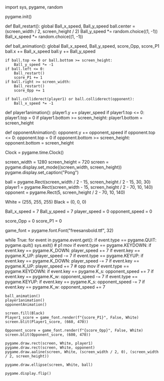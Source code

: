 import sys, pygame, random

pygame.init()


def Ball_restart():
    global Ball_x_speed, Ball_y_speed
    ball.center = (screen_width / 2, screen_height / 2)
    Ball_y_speed *= random.choice((1, -1))
    Ball_x_speed *= random.choice((1, -1))


def ball_animation():
    global Ball_x_speed, Ball_y_speed, score_Opp, score_P1
    ball.x += Ball_x_speed
    ball.y += Ball_y_speed

    if ball.top <= 0 or ball.bottom >= screen_height:
        Ball_y_speed *= -1
    if ball.left <= 0:
        Ball_restart()
        score_P1 += 1
    if ball.right >= screen_width:
        Ball_restart()
        score_Opp += 1

    if ball.colliderect(player1) or ball.colliderect(opponent):
        Ball_x_speed *= -1


def player1animation():
    player1.y += player_speed
    if player1.top <= 0:
        player1.top = 0
    if player1.bottom >= screen_height:
        player1.bottom = screen_height


def opponentAnimation():
    opponent.y += opponent_speed
    if opponent.top <= 0:
        opponent.top = 0
    if opponent.bottom >= screen_height:
        opponent.bottom = screen_height


Clock = pygame.time.Clock()

screen_width = 1280
screen_height = 720
screen = pygame.display.set_mode((screen_width, screen_height))
pygame.display.set_caption("Pong")

ball = pygame.Rect(screen_width / 2 - 15, screen_height / 2 - 15, 30, 30)
player1 = pygame.Rect(screen_width - 15, screen_height / 2 - 70, 10, 140)
opponent = pygame.Rect(5, screen_height / 2 - 70, 10, 140)

White = (255, 255, 255)
Black = (0, 0, 0)

Ball_x_speed = 7
Ball_y_speed = 7
player_speed = 0
opponent_speed = 0

score_Opp = 0
score_P1 = 0

game_font = pygame.font.Font("freesansbold.ttf", 32)

while True:
    for event in pygame.event.get():
        if event.type == pygame.QUIT:
            pygame.quit()
            sys.exit()
        # p1 mov
        if event.type == pygame.KEYDOWN:
            if event.key == pygame.K_DOWN:
                player_speed += 7
            if event.key == pygame.K_UP:
                player_speed -= 7
        if event.type == pygame.KEYUP:
            if event.key == pygame.K_DOWN:
                player_speed -= 7
            if event.key == pygame.K_UP:
                player_speed += 7
        # opp mov
        if event.type == pygame.KEYDOWN:
            if event.key == pygame.K_s:
                opponent_speed += 7
            if event.key == pygame.K_w:
                opponent_speed -= 7
        if event.type == pygame.KEYUP:
            if event.key == pygame.K_s:
                opponent_speed -= 7
            if event.key == pygame.K_w:
                opponent_speed += 7

    ball_animation()
    player1animation()
    opponentAnimation()

    screen.fill(Black)
    Player1_score = game_font.render(f"{score_P1}", False, White)
    screen.blit(Player1_score, (660, 470))

    Opponent_score = game_font.render(f"{score_Opp}", False, White)
    screen.blit(Opponent_score, (600, 470))

    pygame.draw.rect(screen, White, player1)
    pygame.draw.rect(screen, White, opponent)
    pygame.draw.aaline(screen, White, (screen_width / 2, 0), (screen_width / 2, screen_height))

    pygame.draw.ellipse(screen, White, ball)

    pygame.display.flip()
